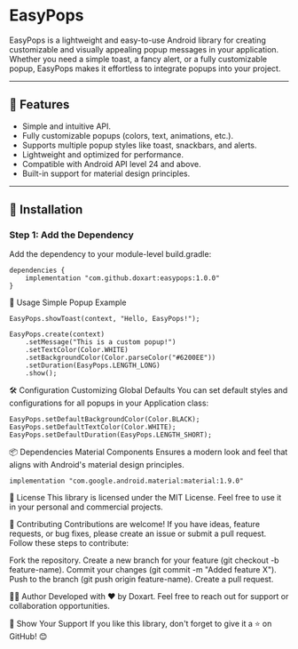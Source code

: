 # EasyPops

EasyPops is a lightweight and easy-to-use Android library for creating customizable and visually appealing popup messages in your application. Whether you need a simple toast, a fancy alert, or a fully customizable popup, EasyPops makes it effortless to integrate popups into your project.

---

## 🎉 Features

- Simple and intuitive API.
- Fully customizable popups (colors, text, animations, etc.).
- Supports multiple popup styles like toast, snackbars, and alerts.
- Lightweight and optimized for performance.
- Compatible with Android API level 24 and above.
- Built-in support for material design principles.

---

## 🚀 Installation

### Step 1: Add the Dependency

Add the dependency to your module-level build.gradle:

```
dependencies {
    implementation "com.github.doxart:easypops:1.0.0"
}
```

📖 Usage
Simple Popup Example
```
EasyPops.showToast(context, "Hello, EasyPops!");
```
```
EasyPops.create(context)
    .setMessage("This is a custom popup!")
    .setTextColor(Color.WHITE)
    .setBackgroundColor(Color.parseColor("#6200EE"))
    .setDuration(EasyPops.LENGTH_LONG)
    .show();
```

🛠️ Configuration
Customizing Global Defaults
You can set default styles and configurations for all popups in your Application class:

```
EasyPops.setDefaultBackgroundColor(Color.BLACK);
EasyPops.setDefaultTextColor(Color.WHITE);
EasyPops.setDefaultDuration(EasyPops.LENGTH_SHORT);
```

📦 Dependencies
Material Components
Ensures a modern look and feel that aligns with Android's material design principles.

```
implementation "com.google.android.material:material:1.9.0"
```

📝 License
This library is licensed under the MIT License.
Feel free to use it in your personal and commercial projects.

🤝 Contributing
Contributions are welcome! If you have ideas, feature requests, or bug fixes, please create an issue or submit a pull request. Follow these steps to contribute:

Fork the repository.
Create a new branch for your feature (git checkout -b feature-name).
Commit your changes (git commit -m "Added feature X").
Push to the branch (git push origin feature-name).
Create a pull request.

🧑‍💻 Author
Developed with ❤️ by Doxart.
Feel free to reach out for support or collaboration opportunities.

🌟 Show Your Support
If you like this library, don't forget to give it a ⭐ on GitHub! 😊
